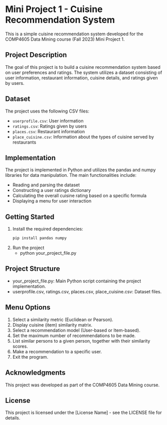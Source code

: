 # Mini Project 1 - Cuisine Recommendation System

This is a simple cuisine recommendation system developed for the COMP4605 Data Mining course (Fall 2023) Mini Project 1.

## Project Description

The goal of this project is to build a cuisine recommendation system based on user preferences and ratings. The system utilizes a dataset consisting of user information, restaurant information, cuisine details, and ratings given by users.

## Dataset

The project uses the following CSV files:
- `userprofile.csv`: User information
- `ratings.csv`: Ratings given by users
- `places.csv`: Restaurant information
- `place_cuisine.csv`: Information about the types of cuisine served by restaurants

## Implementation

The project is implemented in Python and utilizes the pandas and numpy libraries for data manipulation. The main functionalities include:
- Reading and parsing the dataset
- Constructing a user ratings dictionary
- Calculating the overall cuisine rating based on a specific formula
- Displaying a menu for user interaction

## Getting Started

1. Install the required dependencies:
   ```bash
   pip install pandas numpy
2. Run the project
   - python your_project_file.py

## Project Structure
- your_project_file.py: Main Python script containing the project implementation.
- userprofile.csv, ratings.csv, places.csv, place_cuisine.csv: Dataset files.

## Menu Options
1. Select a similarity metric (Euclidean or Pearson).
2. Display cuisine (item) similarity matrix.
3. Select a recommendation model (User-based or Item-based).
4. Set the maximum number of recommendations to be made.
5. List similar persons to a given person, together with their similarity scores.
6. Make a recommendation to a specific user.
7. Exit the program.

## Acknowledgments
This project was developed as part of the COMP4605 Data Mining course.

## License
This project is licensed under the [License Name] - see the LICENSE file for details.


